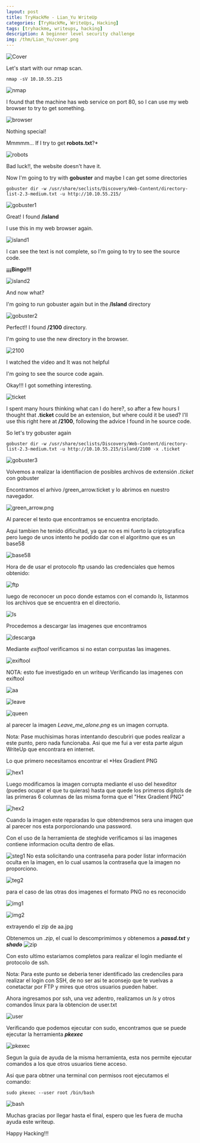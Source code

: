```yaml
---
layout: post
title: TryHackMe - Lian_Yu WriteUp
categories: [TryHackMe, WriteUps, Hacking]
tags: [tryhackme, writeups, hacking]
description: A beginner level security challenge
img: /thm/Lian_Yu/cover.png
---
```

 ![Cover](/assets/media/thm/Lian_Yu/cover.png)

Let's start with our nmap scan.

```
nmap -sV 10.10.55.215
```

![nmap](/assets/media/thm/Lian_Yu/nmap.png)

I found that the machine has web service on port 80, so I can use my web browser to try to get something.

![browser](/assets/media/thm/Lian_Yu/browser.png)

Nothing special!

Mmmmm... If I try to get **robots.txt**?*

![robots](/assets/media/thm/Lian_Yu/robots.png)

Bad luck!!, the website doesn't have it.

Now I'm going to try with **gobuster** and maybe I can get some directories
```
gobuster dir -w /usr/share/seclists/Discovery/Web-Content/directory-list-2.3-medium.txt -u http://10.10.55.215/
```

![gobuster1](/assets/media/thm/Lian_Yu/gobuster1.png)

Great! I found **/island**

I use this in my web browser again.

![island1](/assets/media/thm/Lian_Yu/island1.png)

I can see the text is not complete, so I'm going to try to see the source code.

**¡¡¡Bingo!!!**

![island2](/assets/media/thm/Lian_Yu/island2.png)

And now what?

I'm going to run gobuster again but in the **/Island** directory

![gobuster2](/assets/media/thm/Lian_Yu/gobuster2.png)

Perfect!! I found **/2100** directory.

I'm going to use the new directory in the browser.

![2100](/assets/media/thm/Lian_Yu/2100.png)

I watched the video and It was not helpful

I'm going to see the source code again.

Okay!!! I got something interesting.

![ticket](/assets/media/thm/Lian_Yu/ticket.png)

I spent many hours thinking what can I do here?, so after a few hours I thought that **.ticket** could be an extension, but where could it be used? I'll use this right here at **/2100**, following the advice I found in he source code.

So let's try gobuster again

```
gobuster dir -w /usr/share/seclists/Discovery/Web-Content/directory-list-2.3-medium.txt -u http://10.10.55.215/island/2100 -x .ticket
```

![gobuster3](/assets/media/thm/Lian_Yu/gobuster3.png)

Volvemos a realizar la identifiacion de posibles archivos de extensión *.ticket* con gobuster

Encontramos el arhivo /green_arrow.ticket y lo abrimos en nuestro navegador.

![green_arrow.png](/assets/media/thm/Lian_Yu/green_arrow.png)

Al parecer el texto que encontramos se encuentra encriptado.

Aqui tambien he tenido dificultad, ya que no es mi fuerto la criptografica pero luego de unos intento he podido dar con el algoritmo que es un base58

![base58](/assets/media/thm/Lian_Yu/base58.png)

Hora de de usar el protocolo ftp usando las credenciales que hemos obtenido:

![ftp](/assets/media/thm/Lian_Yu/ftp.png)

luego de reconocer un poco donde estamos con el comando *ls*, listanmos los archivos que se encuentra en el directorio.

![ls](/assets/media/thm/Lian_Yu/ls.png)

Procedemos a descargar las imagenes que encontramos

![descarga](/assets/media/thm/Lian_Yu/descarga.png)

Mediante *exiftool* verificamos si no estan corrpustas las imagenes. 

![exiftool](/assets/media/thm/Lian_Yu/exiftool.png)

NOTA: esto fue investigado en un writeup
Verificando las imagenes con exiftool

![aa](/assets/media/thm/Lian_Yu/aa.png)

![leave](/assets/media/thm/Lian_Yu/leave.png)

![queen](/assets/media/thm/Lian_Yu/queen.png)

al parecer la imagen *Leave_me_alone.png* es un imagen corrupta.

Nota: Pase muchisimas horas intentando descubriri que podes realizar a este punto, pero nada funcionaba. Asi que me fui a ver esta parte algun WriteUp que encontrara en internet.

Lo que primero necesitamos encontrar el *Hex Gradient PNG

![hex1](/assets/media/thm/Lian_Yu/hex1.png)

Luego modificamos la imagen corrupta mediante el uso del hexeditor (puedes ocupar el que tu quieras) hasta que quede los primeros digitols de las primeras 6 columnas de las misma forma que el "Hex Gradient PNG"

![hex2](/assets/media/thm/Lian_Yu/hex2.png)

Cuando la imagen este reparadas lo que obtendremos sera una imagen que al parecer nos esta porporcionando una password.

Con el uso de la herramienta de steghide verificamos si las imagenes contiene informacion oculta dentro de ellas.

![steg1](/assets/media/thm/Lian_Yu/steg1.png)
No esta solicitando una contraseña para poder listar información oculta en la imagen, en lo cual usamos la contraseña que la imagen no proporciono. 

![teg2](/assets/media/thm/Lian_Yu/steg2.png)

para el caso de las otras dos imagenes el formato PNG no es reconocido 


![img1](/assets/media/thm/Lian_Yu/img1.png)

![img2](/assets/media/thm/Lian_Yu/img2.png)

extrayendo el zip de aa.jpg

Obtenemos un *.zip*, el cual lo descomprimimos y obtenemos a ***passd.txt*** y ***shado***
![zip](zip)

Con esto ultimo estariamos completos para realizar el login mediante el protocolo de ssh.

Nota: Para este punto se deberia tener identificado las credenciles para realizar el login con SSH, de no ser asi te aconsejo que te vuelvas a conetactar por FTP y mires que otros usuarios pueden haber.


Ahora ingresamos por ssh, una vez adentro, realizamos un *ls* y otros comandos linux para la obtencion de user.txt

![user](/assets/media/thm/Lian_Yu/user.png)

Verificando que podemos ejecutar con sudo, encontramos que se puede ejecutar la herramienta ***pkexec***

![pkexec](/assets/media/thm/Lian_Yu/pkexec.png)

Segun la guia de ayuda de la misma herramienta, esta nos permite ejecutar comandos a los que otros usuarios tiene acceso.

Asi que para obtner una terminal con permisos root ejecutamos el comando:
```
sudo pkexec --user root /bin/bash
```
![bash](/assets/media/thm/Lian_Yu/bash.png)

Muchas gracias por llegar hasta el final, espero que les fuera de mucha ayuda este writeup.

Happy Hacking!!!



